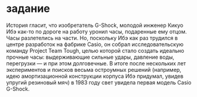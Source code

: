 # задание
История гласит, что изобретатель G-Shock, молодой инженер Кикуо Ибэ как-то по дороге на работу уронил часы, подаренные ему отцом. Часы разлетелись на части. Но, поскольку Ибэ как раз трудился в центре разработок на фабрике Casio, он собрал исследовательскую команду Project Team Tough, целью которой стало создать идеально прочные часы: выдерживающие сильные удары, давление воды, перегрузки — и при этом долговечные. В итоге после нескольких лет экспериментов и поисков весьма остроумных решений (например, идею амортизационной конструкции корпуса Ибэ придумал, увидев упругий резиновый мяч) в 1983 году свет увидела первая модель Casio G-Shock.
